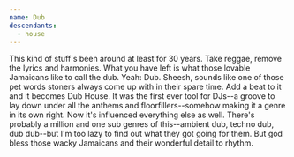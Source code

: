 ```yaml
---
name: Dub
descendants:
  - house
---
```


This kind of stuff's been around at least for 30 years. Take reggae,
remove the lyrics and harmonies. What you have left is what those
lovable Jamaicans like to call the dub. Yeah: Dub. Sheesh, sounds like
one of those pet words stoners always come up with in their spare time.
Add a beat to it and it becomes Dub House. It was the first ever tool
for DJs--a groove to lay down under all the anthems and
floorfillers--somehow making it a genre in its own right. Now it's
influenced everything else as well. There's probably a million and one
sub genres of this--ambient dub, techno dub, dub dub--but I'm too lazy
to find out what they got going for them. But god bless those wacky
Jamaicans and their wonderful detail to rhythm.
